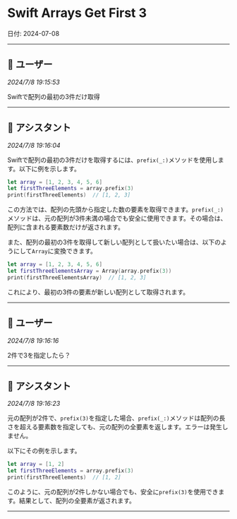 # Swift Arrays Get First 3

日付: 2024-07-08

---

## 👤 ユーザー
*2024/7/8 19:15:53*

Swiftで配列の最初の3件だけ取得

---

## 🤖 アシスタント
*2024/7/8 19:16:04*

Swiftで配列の最初の3件だけを取得するには、`prefix(_:)`メソッドを使用します。以下に例を示します。

```swift
let array = [1, 2, 3, 4, 5, 6]
let firstThreeElements = array.prefix(3)
print(firstThreeElements)  // [1, 2, 3]
```

この方法では、配列の先頭から指定した数の要素を取得できます。`prefix(_:)`メソッドは、元の配列が3件未満の場合でも安全に使用できます。その場合は、配列に含まれる要素数だけが返されます。

また、配列の最初の3件を取得して新しい配列として扱いたい場合は、以下のようにして`Array`に変換できます。

```swift
let array = [1, 2, 3, 4, 5, 6]
let firstThreeElementsArray = Array(array.prefix(3))
print(firstThreeElementsArray)  // [1, 2, 3]
```

これにより、最初の3件の要素が新しい配列として取得されます。

---

## 👤 ユーザー
*2024/7/8 19:16:16*

2件で3を指定したら？

---

## 🤖 アシスタント
*2024/7/8 19:16:23*

元の配列が2件で、`prefix(3)`を指定した場合、`prefix(_:)`メソッドは配列の長さを超える要素数を指定しても、元の配列の全要素を返します。エラーは発生しません。

以下にその例を示します。

```swift
let array = [1, 2]
let firstThreeElements = array.prefix(3)
print(firstThreeElements)  // [1, 2]
```

このように、元の配列が2件しかない場合でも、安全に`prefix(3)`を使用できます。結果として、配列の全要素が返されます。

---
